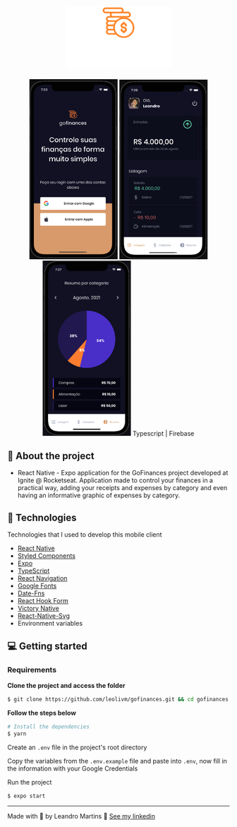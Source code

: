 <h1 align="center">
    <img alt="GoFinances-Logo" title="GoFinances" src=".github/assets/logo.svg" />
</h1>

<p align="center">
  <img alt="letmeask" src=".github/assets/home.png" width="200" heigth="416" /> 
  <img alt="letmeask" src=".github/assets/home-2.png" width="200" heigth="416" /> 
  <img alt="letmeask" src=".github/assets/home-3.png" width="200" heigth="416" /> 
  Typescript | Firebase
</p>

## :bookmark: About the project

- React Native - Expo application for the GoFinances project developed at Ignite @ Rocketseat.
  Application made to control your finances in a practical way, adding your receipts and expenses by category and even having an informative graphic of expenses by category.

## 🚀 Technologies

Technologies that I used to develop this mobile client

- [React Native](https://reactnative.dev/)
- [Styled Components](https://styled-components.com/)
- [Expo](https://expo.io/)
- [TypeScript](https://www.typescriptlang.org/)
- [React Navigation](https://reactnavigation.org/)
- [Google Fonts](https://fonts.google.com/)
- [Date-Fns](https://date-fns.org/)
- [React Hook Form](https://react-hook-form.com/)
- [Victory Native](https://formidable.com/open-source/victory/)
- [React-Native-Svg](https://www.npmjs.com/package/react-native-svg)
- Environment variables

## 💻 Getting started

### Requirements

**Clone the project and access the folder**

```bash
$ git clone https://github.com/leolivm/gofinances.git && cd gofinances
```

**Follow the steps below**

```bash
# Install the dependencies
$ yarn
```

Create an `.env` file in the project's root directory

Copy the variables from the `.env.example` file and paste into `.env`, now fill in the information with your Google Credentials

Run the project

```bash
$ expo start
```

---

Made with 💜 by Leandro Martins 👋 [See my linkedin](https://www.linkedin.com/in/leandro-martins-0640921a4/)
